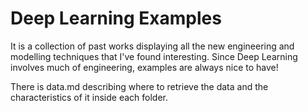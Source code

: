 # Deep Learning Examples

It is a collection of past works displaying all the new engineering and modelling techniques that I've found interesting. Since Deep Learning involves much of engineering, examples are always nice to have!

There is data.md describing where to retrieve the data and the characteristics of it inside each folder.